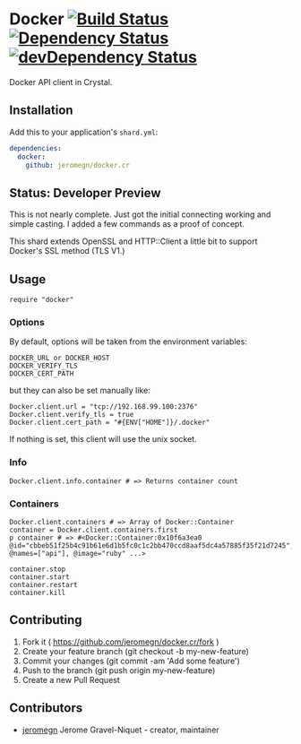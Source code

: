 # Docker [![Build Status](https://travis-ci.org/jeromegn/docker.cr.svg?branch=master)](https://travis-ci.org/jeromegn/docker.cr) [![Dependency Status](https://shards.rocks/badge/github/jeromegn/docker.cr/status.svg)](https://shards.rocks/github/jeromegn/docker.cr) [![devDependency Status](https://shards.rocks/badge/github/jeromegn/docker.cr/dev_status.svg)](https://shards.rocks/github/jeromegn/docker.cr)

Docker API client in Crystal.

## Installation

Add this to your application's `shard.yml`:

```yaml
dependencies:
  docker:
    github: jeromegn/docker.cr
```

## Status: Developer Preview

This is not nearly complete. Just got the initial connecting working and simple casting. I added a few commands as a proof of concept.

This shard extends OpenSSL and HTTP::Client a little bit to support Docker's SSL method (TLS V1.)

## Usage

```crystal
require "docker"
```

### Options

By default, options will be taken from the environment variables:

```
DOCKER_URL or DOCKER_HOST
DOCKER_VERIFY_TLS
DOCKER_CERT_PATH
```

but they can also be set manually like:

```crystal
Docker.client.url = "tcp://192.168.99.100:2376"
Docker.client.verify_tls = true
Docker.client.cert_path = "#{ENV["HOME"]}/.docker"
```

If nothing is set, this client will use the unix socket.

### Info

```crystal
Docker.client.info.container # => Returns container count
```

### Containers

```crystal
Docker.client.containers # => Array of Docker::Container
container = Docker.client.containers.first
p container # => #<Docker::Container:0x10f6a3ea0 @id="cbbeb51f25b4c91b61e6d1b5fc0c1c2bb470ccd8aaf5dc4a57885f35f21d7245", @names=["api"], @image="ruby" ...>

container.stop
container.start
container.restart
container.kill
```

## Contributing

1. Fork it ( https://github.com/jeromegn/docker.cr/fork )
2. Create your feature branch (git checkout -b my-new-feature)
3. Commit your changes (git commit -am 'Add some feature')
4. Push to the branch (git push origin my-new-feature)
5. Create a new Pull Request

## Contributors

- [jeromegn](https://github.com/jeromegn) Jerome Gravel-Niquet - creator, maintainer
